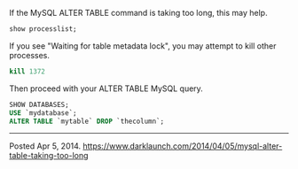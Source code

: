 If the MySQL ALTER TABLE command is taking too long, this may help.

```sql
show processlist;
```

If you see "Waiting for table metadata lock", you may attempt to kill other processes.

```sql
kill 1372
```

Then proceed with your ALTER TABLE MySQL query.

```sql
SHOW DATABASES;
USE `mydatabase`;
ALTER TABLE `mytable` DROP `thecolumn`;
```

---

Posted Apr 5, 2014.
https://www.darklaunch.com/2014/04/05/mysql-alter-table-taking-too-long